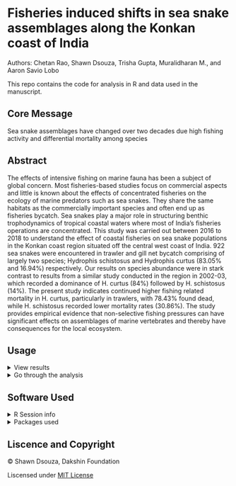 # Fisheries induced shifts in sea snake assemblages along the Konkan coast of India

Authors: Chetan Rao, Shawn Dsouza, Trisha Gupta, Muralidharan M., and Aaron Savio Lobo

This repo contains the code for analysis in R and data used in the manuscript.

## Core Message

Sea snake assemblages have changed over two decades due high fishing activity and differential mortality among species

## Abstract

The effects of intensive fishing on marine fauna has been a subject of global concern. Most fisheries-based studies focus on commercial aspects and little is known about the effects of concentrated fisheries on the ecology of marine predators such as sea snakes. They share the same habitats as the commercially important species and often end up as fisheries bycatch. Sea snakes play a major role in structuring benthic trophodynamics of tropical coastal waters where most of India’s fisheries operations are concentrated. This study was carried out between 2016 to 2018 to understand the effect of coastal fisheries on sea snake populations in the Konkan coast region situated off the central west coast of India. 922 sea snakes were encountered in trawler and gill net bycatch comprising of largely two species; Hydrophis schistosus and Hydrophis curtus (83.05% and 16.94%) respectively. Our results on species abundance were in stark contrast to results from a similar study conducted in the region in 2002-03, which recorded a dominance of H. curtus (84%) followed by H. schistosus (14%). The present study indicates continued higher fishing related mortality in H. curtus, particularly in trawlers, with 78.43% found dead, while H. schistosus recorded lower mortality rates (30.86%). The study provides empirical evidence that non-selective fishing pressures can have significant effects on assemblages of marine vertebrates and thereby have consequences for the local ecosystem.

## Usage

<details>
  <summary> View results </summary>
  
  The R markdown file is configured to out put an HTML document with the results of the analysis. Paste the following code in the terminal. 
  
  
  ```R
  rmarkdown::render(input = "Bycatch MS_analysis.Rmd")
  ```
  *OR*
  
  Open the `Bycatch MS_analysis.html` file in chrome.
  
  </details>
 
 <details>
  <summary>Go through the analysis</summary>
  
   - The sections of the analysis have been split into seperate R markdown files and can be run independently. 
    
   - R markdown files are best viewed in the R studio IDE.
    
   - Some of the analysis refer to custom functions that are included in the `Functions` folder.
   
   - The repo can be cloned to your github or downloaded
   
   - Before working with the file locally a portable local environment can be activated to make sure you have all the dependencies by running the code below:
   
   ```R
   renv::activate()
   ```
    
   </details>
 
 ## Software Used
<details>
  <summary> R Session info </summary>
  
  ```R                      
 version  R version 4.0.0 (2020-04-24)
 os       Windows 10 x64              
 system   x86_64, mingw32             
 ui       RStudio                     
 language (EN)                        
 collate  English_India.1252          
 ctype    English_India.1252          
 tz       Asia/Calcutta               
 date     2020-05-23                  
  ```

  </details>

<details>
  <summary> Packages used </summary>
  
  ```R
 package      * version   date       lib source                           
 abind          1.4-5     2016-07-21 [1] CRAN (R 4.0.0)                   
 assertthat     0.2.1     2019-03-21 [1] CRAN (R 4.0.0)                   
 backports      1.1.6     2020-04-05 [1] CRAN (R 4.0.0)                   
 base64enc      0.1-3     2015-07-28 [1] CRAN (R 4.0.0)                   
 bitops         1.0-6     2013-08-17 [1] CRAN (R 4.0.0)                   
 broom          0.5.6     2020-04-20 [1] CRAN (R 4.0.0)                   
 callr          3.4.3     2020-03-28 [1] CRAN (R 4.0.0)                   
 car            3.0-8     2020-05-21 [1] CRAN (R 4.0.0)                   
 carData        3.0-4     2020-05-22 [1] CRAN (R 4.0.0)                   
 cellranger     1.1.0     2016-07-27 [1] CRAN (R 4.0.0)                   
 class          7.3-16    2020-03-25 [2] CRAN (R 4.0.0)                   
 classInt       0.4-3     2020-04-07 [1] CRAN (R 4.0.0)                   
 cli            2.0.2     2020-02-28 [1] CRAN (R 4.0.0)                   
 clipr          0.7.0     2019-07-23 [1] CRAN (R 4.0.0)                   
 codetools      0.2-16    2018-12-24 [2] CRAN (R 4.0.0)                   
 colorspace     1.4-1     2019-03-18 [1] CRAN (R 4.0.0)                   
 crayon         1.3.4     2017-09-16 [1] CRAN (R 4.0.0)                   
 crosstalk      1.1.0.1   2020-03-13 [1] CRAN (R 4.0.0)                   
 curl           4.3       2019-12-02 [1] CRAN (R 4.0.0)                   
 data.table     1.12.8    2019-12-09 [1] CRAN (R 4.0.0)                   
 DBI            1.1.0     2019-12-15 [1] CRAN (R 4.0.0)                   
 dbplyr         1.4.3     2020-04-19 [1] CRAN (R 4.0.0)                   
 desc           1.2.0     2018-05-01 [1] CRAN (R 4.0.0)                   
 devtools       2.3.0     2020-04-10 [1] CRAN (R 4.0.0)                   
 dichromat      2.0-0     2013-01-24 [1] CRAN (R 4.0.0)                   
 digest         0.6.25    2020-02-23 [1] CRAN (R 4.0.0)                   
 dplyr        * 0.8.5     2020-03-07 [1] CRAN (R 4.0.0)                   
 e1071          1.7-3     2019-11-26 [1] CRAN (R 4.0.0)                   
 ellipsis       0.3.1     2020-05-15 [1] CRAN (R 4.0.0)                   
 evaluate       0.14      2019-05-28 [1] CRAN (R 4.0.0)                   
 fansi          0.4.1     2020-01-08 [1] CRAN (R 4.0.0)                   
 forcats      * 0.5.0     2020-03-01 [1] CRAN (R 4.0.0)                   
 foreign        0.8-78    2020-04-13 [2] CRAN (R 4.0.0)                   
 fs             1.4.1     2020-04-04 [1] CRAN (R 4.0.0)                   
 generics       0.0.2     2018-11-29 [1] CRAN (R 4.0.0)                   
 ggmap        * 3.0.0     2019-02-04 [1] CRAN (R 4.0.0)                   
 ggplot2      * 3.3.0     2020-03-05 [1] CRAN (R 4.0.0)                   
 ggpubr         0.3.0     2020-05-04 [1] CRAN (R 4.0.0)                   
 ggsignif       0.6.0     2019-08-08 [1] CRAN (R 4.0.0)                   
 glue           1.4.1     2020-05-13 [1] CRAN (R 4.0.0)                   
 gtable         0.3.0     2019-03-25 [1] CRAN (R 4.0.0)                   
 haven          2.2.0     2019-11-08 [1] CRAN (R 4.0.0)                   
 highr          0.8       2019-03-20 [1] CRAN (R 4.0.0)                   
 hms            0.5.3     2020-01-08 [1] CRAN (R 4.0.0)                   
 htmltools      0.4.0     2019-10-04 [1] CRAN (R 4.0.0)                   
 htmlwidgets    1.5.1     2019-10-08 [1] CRAN (R 4.0.0)                   
 httr           1.4.1     2019-08-05 [1] CRAN (R 4.0.0)                   
 jpeg           0.1-8.1   2019-10-24 [1] CRAN (R 4.0.0)                   
 jsonlite       1.6.1     2020-02-02 [1] CRAN (R 4.0.0)                   
 KernSmooth     2.23-16   2019-10-15 [2] CRAN (R 4.0.0)                   
 knitr          1.28      2020-02-06 [1] CRAN (R 4.0.0)                   
 lattice        0.20-41   2020-04-02 [2] CRAN (R 4.0.0)                   
 leafem         0.1.1     2020-04-05 [1] CRAN (R 4.0.0)                   
 leaflet        2.0.3     2019-11-16 [1] CRAN (R 4.0.0)                   
 leafsync       0.1.0     2019-03-05 [1] CRAN (R 4.0.0)                   
 lifecycle      0.2.0     2020-03-06 [1] CRAN (R 4.0.0)                   
 lubridate    * 1.7.8     2020-04-06 [1] CRAN (R 4.0.0)                   
 lwgeom         0.2-4     2020-05-20 [1] CRAN (R 4.0.0)                   
 magrittr       1.5       2014-11-22 [1] CRAN (R 4.0.0)                   
 memoise        1.1.0     2017-04-21 [1] CRAN (R 4.0.0)                   
 modelr         0.1.8     2020-05-19 [1] CRAN (R 4.0.0)                   
 munsell        0.5.0     2018-06-12 [1] CRAN (R 4.0.0)                   
 nlme           3.1-147   2020-04-13 [2] CRAN (R 4.0.0)                   
 openxlsx       4.1.5     2020-05-06 [1] CRAN (R 4.0.0)                   
 osmdata      * 0.1.3.003 2020-05-23 [1] Github (ropensci/osmdata@db7a8d3)
 pillar         1.4.4     2020-05-05 [1] CRAN (R 4.0.0)                   
 pkgbuild       1.0.8     2020-05-07 [1] CRAN (R 4.0.0)                   
 pkgconfig      2.0.3     2019-09-22 [1] CRAN (R 4.0.0)                   
 pkgload        1.0.2     2018-10-29 [1] CRAN (R 4.0.0)                   
 plyr         * 1.8.6     2020-03-03 [1] CRAN (R 4.0.0)                   
 png            0.1-7     2013-12-03 [1] CRAN (R 4.0.0)                   
 prettyunits    1.1.1     2020-01-24 [1] CRAN (R 4.0.0)                   
 processx       3.4.2     2020-02-09 [1] CRAN (R 4.0.0)                   
 ps             1.3.3     2020-05-08 [1] CRAN (R 4.0.0)                   
 purrr        * 0.3.4     2020-04-17 [1] CRAN (R 4.0.0)                   
 R6             2.4.1     2019-11-12 [1] CRAN (R 4.0.0)                   
 raster         3.1-5     2020-04-19 [1] CRAN (R 4.0.0)                   
 RColorBrewer * 1.1-2     2014-12-07 [1] CRAN (R 4.0.0)                   
 Rcpp           1.0.4.6   2020-04-09 [1] CRAN (R 4.0.0)                   
 readr        * 1.3.1     2018-12-21 [1] CRAN (R 4.0.0)                   
 readxl         1.3.1     2019-03-13 [1] CRAN (R 4.0.0)                   
 remotes        2.1.1     2020-02-15 [1] CRAN (R 4.0.0)                   
 repr           1.1.0     2020-01-28 [1] CRAN (R 4.0.0)                   
 reprex         0.3.0     2019-05-16 [1] CRAN (R 4.0.0)                   
 RgoogleMaps    1.4.5.3   2020-02-12 [1] CRAN (R 4.0.0)                   
 rio            0.5.16    2018-11-26 [1] CRAN (R 4.0.0)                   
 rjson          0.2.20    2018-06-08 [1] CRAN (R 4.0.0)                   
 rlang          0.4.6     2020-05-02 [1] CRAN (R 4.0.0)                   
 rmarkdown      2.1       2020-01-20 [1] CRAN (R 4.0.0)                   
 rprojroot      1.3-2     2018-01-03 [1] CRAN (R 4.0.0)                   
 rstatix        0.5.0     2020-04-28 [1] CRAN (R 4.0.0)                   
 rstudioapi     0.11      2020-02-07 [1] CRAN (R 4.0.0)                   
 rvest          0.3.5     2019-11-08 [1] CRAN (R 4.0.0)                   
 scales         1.1.1     2020-05-11 [1] CRAN (R 4.0.0)                   
 sessioninfo    1.1.1     2018-11-05 [1] CRAN (R 4.0.0)                   
 sf           * 0.9-3     2020-05-04 [1] CRAN (R 4.0.0)                   
 skimr          2.1.1     2020-04-16 [1] CRAN (R 4.0.0)                   
 sp             1.4-2     2020-05-20 [1] CRAN (R 4.0.0)                   
 stars          0.4-1     2020-04-07 [1] CRAN (R 4.0.0)                   
 stringi        1.4.6     2020-02-17 [1] CRAN (R 4.0.0)                   
 stringr      * 1.4.0     2019-02-10 [1] CRAN (R 4.0.0)                   
 testthat       2.3.2     2020-03-02 [1] CRAN (R 4.0.0)                   
 tibble       * 3.0.1     2020-04-20 [1] CRAN (R 4.0.0)                   
 tidyr        * 1.1.0     2020-05-20 [1] CRAN (R 4.0.0)                   
 tidyselect     1.1.0     2020-05-11 [1] CRAN (R 4.0.0)                   
 tidyverse    * 1.3.0     2019-11-21 [1] CRAN (R 4.0.0)                   
 tmap         * 3.0       2020-04-09 [1] CRAN (R 4.0.0)                   
 tmaptools      3.0       2020-03-30 [1] CRAN (R 4.0.0)                   
 units          0.6-6     2020-03-16 [1] CRAN (R 4.0.0)                   
 usethis        1.6.1     2020-04-29 [1] CRAN (R 4.0.0)                   
 vctrs          0.3.0     2020-05-11 [1] CRAN (R 4.0.0)                   
 viridisLite    0.3.0     2018-02-01 [1] CRAN (R 4.0.0)                   
 withr          2.2.0     2020-04-20 [1] CRAN (R 4.0.0)                   
 xfun           0.14      2020-05-20 [1] CRAN (R 4.0.0)                   
 XML            3.99-0.3  2020-01-20 [1] CRAN (R 4.0.0)                   
 xml2           1.3.2     2020-04-23 [1] CRAN (R 4.0.0)                   
 zip            2.0.4     2019-09-01 [1] CRAN (R 4.0.0)                   

  ```
  
  </details>
  
 ## Liscence and Copyright
 
 © Shawn Dsouza, Dakshin Foundation
 
Liscensed under [MIT License](LICENSE)
